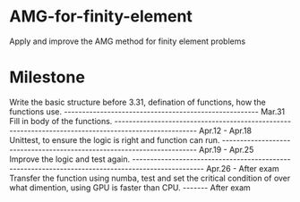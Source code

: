 # AMG-for-finity-element
Apply and improve the AMG method for finity element problems 
# Milestone
Write the basic structure before 3.31, defination of functions, how the functions use. ------------------------------------------------------ Mar.31\
Fill in body of the functions. ----------------------------------------------------------------------------------------------------- Apr.12 - Apr.18\
Unittest, to ensure the logic is right and function can run. ----------------------------------------------------------------------- Apr.19 - Apr.25\
Improve the logic and test again. -------------------------------------------------------------------------------------------------- Apr.26 - After exam\
Transfer the function using numba, test and set the critical condition of over what dimention, using GPU is faster than CPU. ------- After exam
